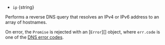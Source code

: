 <!-- YAML
added: v10.6.0
-->
* `ip` {string}

Performs a reverse DNS query that resolves an IPv4 or IPv6 address to an
array of hostnames.

On error, the `Promise` is rejected with an [`Error`][] object, where `err.code`
is one of the [DNS error codes](#dns_error_codes).

